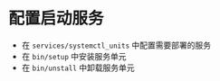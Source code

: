 # 配置启动服务

* 在 `services/systemctl_units` 中配置需要部署的服务
* 在 `bin/setup` 中安装服务单元
* 在 `bin/unstall` 中卸载服务单元
